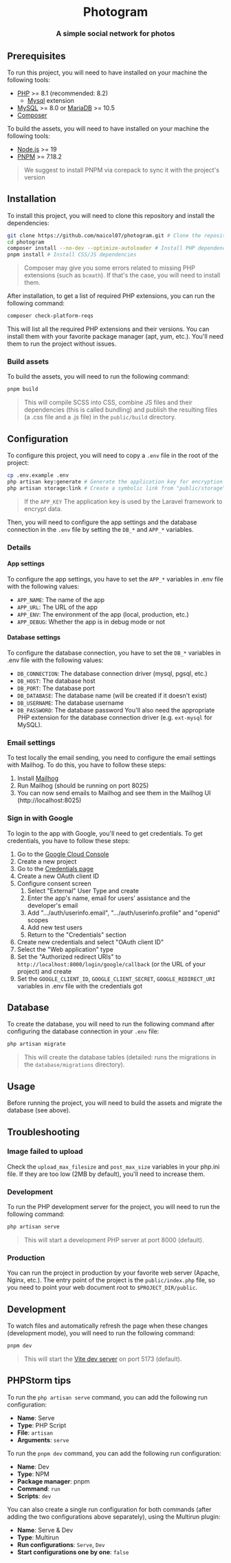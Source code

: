 <div style="text-align: center">

# Photogram

### A simple social network for photos

</div>

## Prerequisites

To run this project, you will need to have installed on your machine the following tools:

- [PHP](https://www.php.net/downloads.php) >= 8.1 (recommended: 8.2)
  - [Mysql](https://www.php.net/manual/en/mysql.installation.php) extension
- [MySQL](https://dev.mysql.com/downloads/mysql/) >= 8.0 or [MariaDB](https://mariadb.org/download/) >= 10.5
- [Composer](https://getcomposer.org/download/)

To build the assets, you will need to have installed on your machine the following tools:

- [Node.js](https://nodejs.org/en/download/) >= 19
- [PNPM](https://pnpm.io/installation) >= 7.18.2

> We suggest to install PNPM via corepack to sync it with the project's version

## Installation

To install this project, you will need to clone this repository and install the dependencies:

```bash
git clone https://github.com/maicol07/photogram.git # Clone the repository
cd photogram
composer install --no-dev --optimize-autoloader # Install PHP dependencies
pnpm install # Install CSS/JS dependencies
```

> Composer may give you some errors related to missing PHP extensions (such as `bcmath`). If that's the case, you will need to install them.

After installation, to get a list of required PHP extensions, you can run the following command:
```bash
composer check-platform-reqs
```
This will list all the required PHP extensions and their versions. You can install them with your favorite package manager (apt, yum, etc.).
You'll need them to run the project without issues.

### Build assets

To build the assets, you will need to run the following command:

```bash
pnpm build
```

> This will compile SCSS into CSS, combine JS files and their dependencies (this is called bundling) and publish the resulting files (a .css file and a .js file) in the `public/build` directory.

## Configuration

To configure this project, you will need to copy a `.env` file in the root of the project:

```bash
cp .env.example .env
php artisan key:generate # Generate the application key for encryption operations
php artisan storage:link # Create a symbolic link from "public/storage" to "storage/app/public" to make the files in the "public/storage" directory accessible from the web
```

> If the `APP_KEY`  The application key is used by the Laravel framework to encrypt data.

Then, you will need to configure the app settings and the database connection in the `.env` file by setting
the `DB_*` and `APP_*` variables.
### Details
#### App settings
To configure the app settings, you have to set the `APP_*` variables in .env file with the following values:
- `APP_NAME`: The name of the app
- `APP_URL`: The URL of the app
- `APP_ENV`: The environment of the app (local, production, etc.)
- `APP_DEBUG`: Whether the app is in debug mode or not
#### Database settings
To configure the database connection, you have to set the `DB_*` variables in .env file with the following values:
- `DB_CONNECTION`: The database connection driver (mysql, pgsql, etc.)
- `DB_HOST`: The database host
- `DB_PORT`: The database port
- `DB_DATABASE`: The database name (will be created if it doesn't exist)
- `DB_USERNAME`: The database username
- `DB_PASSWORD`: The database password
You'll also need the appropriate PHP extension for the database connection driver (e.g. `ext-mysql` for MySQL).

### Email settings
To test locally the email sending, you need to configure the email settings with Mailhog. To do this, you have to follow these steps:
1. Install [Mailhog](https://github.com/mailhog/MailHog)
2. Run Mailhog (should be running on port 8025)
3. You can now send emails to Mailhog and see them in the Mailhog UI (http://localhost:8025)

### Sign in with Google
To login to the app with Google, you'll need to get credentials. To get credentials, you have to follow these steps:
1. Go to the [Google Cloud Console](https://console.cloud.google.com/)
2. Create a new project
3. Go to the [Credentials page](https://console.cloud.google.com/apis/credentials)
4. Create a new OAuth client ID
5. Configure consent screen
   1. Select "External" User Type and create
   2. Enter the app's name, email for users' assistance and the developer's email
   3. Add ".../auth/userinfo.email", ".../auth/userinfo.profile" and "openid" scopes
   4. Add new test users
   5. Return to the "Credentials" section
6. Create new credentials and select "OAuth client ID"
7. Select the "Web application" type
8. Set the "Authorized redirect URIs" to `http://localhost:8000/login/google/callback` (or the URL of your project) and create
9. Set the `GOOGLE_CLIENT_ID`, `GOOGLE_CLIENT_SECRET`, `GOOGLE_REDIRECT_URI` variables in .env file with the credentials got

## Database

To create the database, you will need to run the following command after configuring the database connection in
your `.env` file:

```bash
php artisan migrate
```

> This will create the database tables (detailed: runs the migrations in the `database/migrations` directory).

## Usage

Before running the project, you will need to build the assets and migrate the database (see above).

## Troubleshooting
### Image failed to upload
Check the `upload_max_filesize` and `post_max_size` variables in your php.ini file.
If they are too low (2MB by default), you'll need to increase them.

### Development

To run the PHP development server for the project, you will need to run the following command:

```bash
php artisan serve
```

> This will start a development PHP server at port 8000 (default).

### Production

You can run the project in production by your favorite web server (Apache, Nginx, etc.). The entry point of the
project is the `public/index.php` file, so you need to point your web document root to `$PROJECT_DIR/public`.

## Development

To watch files and automatically refresh the page when these changes (development mode), you will need to run the following command:

```bash
pnpm dev
```

> This will start the [Vite dev server](https://vitejs.dev/guide/) on port 5173 (default).

## PHPStorm tips

To run the `php artisan serve` command, you can add the following run configuration:

- **Name**: Serve
- **Type**: PHP Script
- **File**: `artisan`
- **Arguments**: `serve`

To run the `pnpm dev` command, you can add the following run configuration:

- **Name**: Dev
- **Type**: NPM
- **Package manager**: pnpm
- **Command**: `run`
- **Scripts**: `dev`

You can also create a single run configuration for both commands (after adding the two configurations above separately),
using the Multirun plugin:

- **Name**: Serve & Dev
- **Type**: Multirun
- **Run configurations**: `Serve`, `Dev`
- **Start configurations one by one**: `false`
